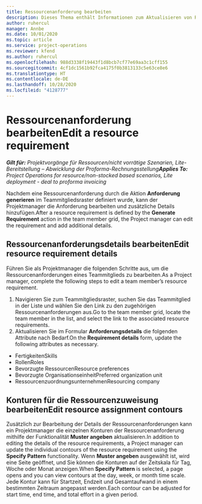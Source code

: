 ```yaml
---
title: Ressourcenanforderung bearbeiten
description: Dieses Thema enthält Informationen zum Aktualisieren von Ressourcenanforderungsinformationen.
author: ruhercul
manager: Annbe
ms.date: 10/01/2020
ms.topic: article
ms.service: project-operations
ms.reviewer: kfend
ms.author: ruhercul
ms.openlocfilehash: 988d3338f19443f1d8bcb7cf77e69aa3c1cff155
ms.sourcegitcommit: 4cf1dc1561b92fca4175f0b3813133c5e63ce8e6
ms.translationtype: HT
ms.contentlocale: de-DE
ms.lasthandoff: 10/28/2020
ms.locfileid: "4128777"
---
```

# <a name="edit-a-resource-requirement"></a><span data-ttu-id="317f1-103">Ressourcenanforderung bearbeiten</span><span class="sxs-lookup"><span data-stu-id="317f1-103">Edit a resource requirement</span></span>

<span data-ttu-id="317f1-104">_**Gilt für:** Projektvorgänge für Ressourcen/nicht vorrätige Szenarien, Lite-Bereitstellung – Abwicklung der Proforma-Rechnungsstellung_</span><span class="sxs-lookup"><span data-stu-id="317f1-104">_**Applies To:** Project Operations for resource/non-stocked based scenarios, Lite deployment - deal to proforma invoicing_</span></span>

<span data-ttu-id="317f1-105">Nachdem eine Ressourcenanforderung durch die Aktion **Anforderung generieren** im Teammitgliedsraster definiert wurde, kann der Projektmanager die Anforderung bearbeiten und zusätzliche Details hinzufügen.</span><span class="sxs-lookup"><span data-stu-id="317f1-105">After a resource requirement is defined by the **Generate Requirement** action in the team member grid, the Project manager can edit the requirement and add additional details.</span></span>

## <a name="edit-resource-requirement-details"></a><span data-ttu-id="317f1-106">Ressourcenanforderungsdetails bearbeiten</span><span class="sxs-lookup"><span data-stu-id="317f1-106">Edit resource requirement details</span></span>

<span data-ttu-id="317f1-107">Führen Sie als Projektmanager die folgenden Schritte aus, um die Ressourcenanforderungen eines Teammitglieds zu bearbeiten.</span><span class="sxs-lookup"><span data-stu-id="317f1-107">As a Project manager, complete the following steps to edit a team member’s resource requirement.</span></span>

1. <span data-ttu-id="317f1-108">Navigieren Sie zum Teammitgliedsraster, suchen Sie das Teammitglied in der Liste und wählen Sie den Link zu den zugehörigen Ressourcenanforderungen aus.</span><span class="sxs-lookup"><span data-stu-id="317f1-108">Go to the team member grid, locate the team member in the list, and select the link to the associated resource requirements.</span></span>
2. <span data-ttu-id="317f1-109">Aktualisieren Sie im Formular **Anforderungsdetails** die folgenden Attribute nach Bedarf.</span><span class="sxs-lookup"><span data-stu-id="317f1-109">On the **Requirement details** form, update the following attributes as necessary.</span></span>

- <span data-ttu-id="317f1-110">Fertigkeiten</span><span class="sxs-lookup"><span data-stu-id="317f1-110">Skills</span></span>
- <span data-ttu-id="317f1-111">Rollen</span><span class="sxs-lookup"><span data-stu-id="317f1-111">Roles</span></span>
- <span data-ttu-id="317f1-112">Bevorzugte Ressourcen</span><span class="sxs-lookup"><span data-stu-id="317f1-112">Resource preferences</span></span>
- <span data-ttu-id="317f1-113">Bevorzugte Organisationseinheit</span><span class="sxs-lookup"><span data-stu-id="317f1-113">Preferred organization unit</span></span>
- <span data-ttu-id="317f1-114">Ressourcenzuordnungsunternehmen</span><span class="sxs-lookup"><span data-stu-id="317f1-114">Resourcing company</span></span>

## <a name="edit-resource-assignment-contours"></a><span data-ttu-id="317f1-115">Konturen für die Ressourcenzuweisung bearbeiten</span><span class="sxs-lookup"><span data-stu-id="317f1-115">Edit resource assignment contours</span></span>

<span data-ttu-id="317f1-116">Zusätzlich zur Bearbeitung der Details der Ressourcenanforderungen kann ein Projektmanager die einzelnen Konturen der Ressourcenanforderung mithilfe der Funktionalität **Muster angeben** aktualisieren.</span><span class="sxs-lookup"><span data-stu-id="317f1-116">In addition to editing the details of the resource requirements, a Project manager can update the individual contours of the resource requirement using the **Specify Pattern** functionality.</span></span> <span data-ttu-id="317f1-117">Wenn **Muster angeben** ausgewählt ist, wird eine Seite geöffnet, und Sie können die Konturen auf der Zeitskala für Tag, Woche oder Monat anzeigen.</span><span class="sxs-lookup"><span data-stu-id="317f1-117">When **Specify Pattern** is selected, a page opens and you can view contours at the day, week, or month time scale.</span></span> <span data-ttu-id="317f1-118">Jede Kontur kann für Startzeit, Endzeit und Gesamtaufwand in einem bestimmten Zeitraum angepasst werden.</span><span class="sxs-lookup"><span data-stu-id="317f1-118">Each contour can be adjusted for start time, end time, and total effort in a given period.</span></span>